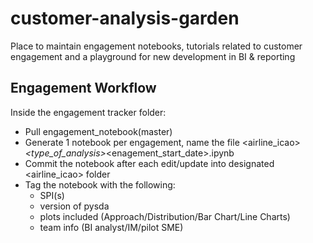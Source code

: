 # customer-analysis-garden
Place to maintain engagement notebooks,  tutorials related to customer engagement and a playground for new development in BI &amp; reporting

## Engagement Workflow
Inside the engagement tracker folder:
- Pull engagement_notebook(master)
- Generate 1 notebook per engagement, name the file <airline_icao>_<type_of_analysis>_<enagement_start_date>.ipynb
- Commit the notebook after each edit/update into designated <airline_icao> folder
- Tag the notebook with the following: 
    - SPI(s)
    - version of pysda
    - plots included (Approach/Distribution/Bar Chart/Line Charts)
    - team info (BI analyst/IM/pilot SME)
